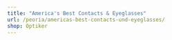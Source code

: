 ```yaml
---
title: "America's Best Contacts & Eyeglasses"
url: /peoria/americas-best-contacts-und-eyeglasses/
shop: Optiker
---
```

